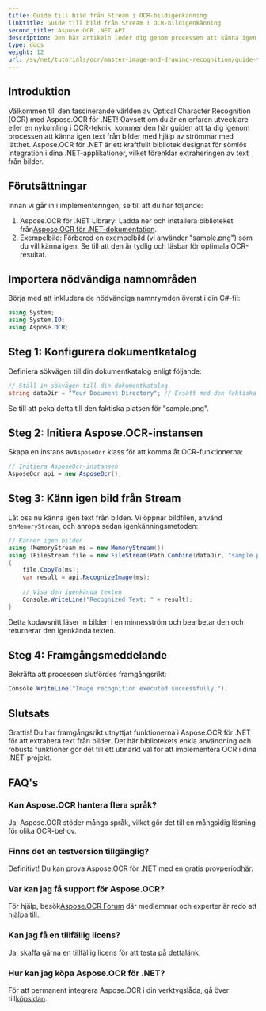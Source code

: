 ```yaml
---
title: Guide till bild från Stream i OCR-bildigenkänning
linktitle: Guide till bild från Stream i OCR-bildigenkänning
second_title: Aspose.OCR .NET API
description: Den här artikeln leder dig genom processen att känna igen text från bilder med hjälp av strömmar, vilket säkerställer sömlös integrering i dina .NET-applikationer. Perfekt för utvecklare på alla nivåer.
type: docs
weight: 12
url: /sv/net/tutorials/ocr/master-image-and-drawing-recognition/guide-to-image-from-stream/
---
```

## Introduktion

Välkommen till den fascinerande världen av Optical Character Recognition (OCR) med Aspose.OCR för .NET! Oavsett om du är en erfaren utvecklare eller en nykomling i OCR-teknik, kommer den här guiden att ta dig igenom processen att känna igen text från bilder med hjälp av strömmar med lätthet. Aspose.OCR för .NET är ett kraftfullt bibliotek designat för sömlös integration i dina .NET-applikationer, vilket förenklar extraheringen av text från bilder.

## Förutsättningar

Innan vi går in i implementeringen, se till att du har följande:

1.  Aspose.OCR för .NET Library: Ladda ner och installera biblioteket från[Aspose.OCR för .NET-dokumentation](https://reference.aspose.com/ocr/net/).
2. Exempelbild: Förbered en exempelbild (vi använder "sample.png") som du vill känna igen. Se till att den är tydlig och läsbar för optimala OCR-resultat.

## Importera nödvändiga namnområden

Börja med att inkludera de nödvändiga namnrymden överst i din C#-fil:

```csharp
using System;
using System.IO;
using Aspose.OCR;
```

## Steg 1: Konfigurera dokumentkatalog

Definiera sökvägen till din dokumentkatalog enligt följande:

```csharp
// Ställ in sökvägen till din dokumentkatalog
string dataDir = "Your Document Directory"; // Ersätt med den faktiska sökvägen
```

Se till att peka detta till den faktiska platsen för "sample.png".

## Steg 2: Initiera Aspose.OCR-instansen

 Skapa en instans av`AsposeOcr` klass för att komma åt OCR-funktionerna:

```csharp
// Initiera AsposeOcr-instansen
AsposeOcr api = new AsposeOcr();
```

## Steg 3: Känn igen bild från Stream

 Låt oss nu känna igen text från bilden. Vi öppnar bildfilen, använd en`MemoryStream`, och anropa sedan igenkänningsmetoden:

```csharp
// Känner igen bilden
using (MemoryStream ms = new MemoryStream())
using (FileStream file = new FileStream(Path.Combine(dataDir, "sample.png"), FileMode.Open, FileAccess.Read))
{
    file.CopyTo(ms);
    var result = api.RecognizeImage(ms);
    
    // Visa den igenkända texten
    Console.WriteLine("Recognized Text: " + result);
}
```

Detta kodavsnitt läser in bilden i en minnesström och bearbetar den och returnerar den igenkända texten.

## Steg 4: Framgångsmeddelande

Bekräfta att processen slutfördes framgångsrikt:

```csharp
Console.WriteLine("Image recognition executed successfully.");
```

## Slutsats

Grattis! Du har framgångsrikt utnyttjat funktionerna i Aspose.OCR för .NET för att extrahera text från bilder. Det här bibliotekets enkla användning och robusta funktioner gör det till ett utmärkt val för att implementera OCR i dina .NET-projekt.

## FAQ's

### Kan Aspose.OCR hantera flera språk?

Ja, Aspose.OCR stöder många språk, vilket gör det till en mångsidig lösning för olika OCR-behov.

### Finns det en testversion tillgänglig?

 Definitivt! Du kan prova Aspose.OCR för .NET med en gratis provperiod[här](https://releases.aspose.com/).

### Var kan jag få support för Aspose.OCR?

För hjälp, besök[Aspose.OCR Forum](https://forum.aspose.com/c/ocr/16) där medlemmar och experter är redo att hjälpa till.

### Kan jag få en tillfällig licens?

 Ja, skaffa gärna en tillfällig licens för att testa på detta[länk](https://purchase.conholdate.com/temporary-license/).

### Hur kan jag köpa Aspose.OCR för .NET?

 För att permanent integrera Aspose.OCR i din verktygslåda, gå över till[köpsidan](https://purchase.conholdate.com/buy).
